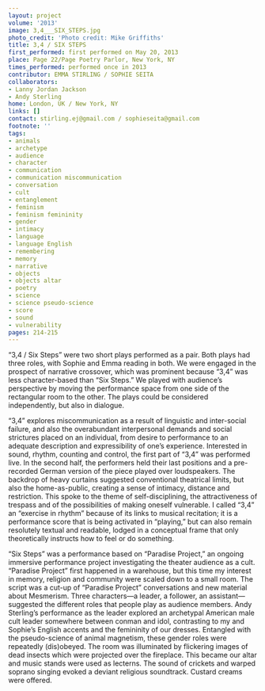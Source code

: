 ```yaml
---
layout: project
volume: '2013'
image: 3,4___SIX_STEPS.jpg
photo_credit: 'Photo credit: Mike Griffiths'
title: 3,4 / SIX STEPS
first_performed: first performed on May 20, 2013
place: Page 22/Page Poetry Parlor, New York, NY
times_performed: performed once in 2013
contributor: EMMA STIRLING / SOPHIE SEITA
collaborators:
- Lanny Jordan Jackson
- Andy Sterling
home: London, UK / New York, NY
links: []
contact: stirling.ej@gmail.com / sophieseita@gmail.com
footnote: ''
tags:
- animals
- archetype
- audience
- character
- communication
- communication miscommunication
- conversation
- cult
- entanglement
- feminism
- feminism femininity
- gender
- intimacy
- language
- language English
- remembering
- memory
- narrative
- objects
- objects altar
- poetry
- science
- science pseudo-science
- score
- sound
- vulnerability
pages: 214-215
---
```


“3,4 / Six Steps” were two short plays performed as a pair. Both plays had three roles, with Sophie and Emma reading in both. We were engaged in the prospect of narrative crossover, which was prominent because “3,4” was less character-based than “Six Steps.” We played with audience’s perspective by moving the performance space from one side of the rectangular room to the other. The plays could be considered independently, but also in dialogue.

“3,4” explores miscommunication as a result of linguistic and inter-social failure, and also the overabundant interpersonal demands and social strictures placed on an individual, from desire to performance to an adequate description and expressibility of one’s experience. Interested in sound, rhythm, counting and control, the first part of “3,4” was performed live. In the second half, the performers held their last positions and a pre-recorded German version of the piece played over loudspeakers. The backdrop of heavy curtains suggested conventional theatrical limits, but also the home-as-public, creating a sense of intimacy, distance and restriction. This spoke to the theme of self-disciplining, the attractiveness of trespass and of the possibilities of making oneself vulnerable. I called “3,4” an “exercise in rhythm” because of its links to musical recitation; it is a performance score that is being activated in “playing,” but can also remain resolutely textual and readable, lodged in a conceptual frame that only theoretically instructs how to feel or do something.

“Six Steps” was a performance based on “Paradise Project,” an ongoing immersive performance project investigating the theater audience as a cult. “Paradise Project” first happened in a warehouse, but this time my interest in memory, religion and community were scaled down to a small room. The script was a cut-up of “Paradise Project” conversations and new material about Mesmerism. Three characters—a leader, a follower, an assistant—suggested the different roles that people play as audience members. Andy Sterling’s performance as the leader explored an archetypal American male cult leader somewhere between conman and idol, contrasting to my and Sophie’s English accents and the femininity of our dresses. Entangled with the pseudo-science of animal magnetism, these gender roles were repeatedly (dis)obeyed. The room was illuminated by flickering images of dead insects which were projected over the fireplace. This became our altar and music stands were used as lecterns. The sound of crickets and warped soprano singing evoked a deviant religious soundtrack. Custard creams were offered.

